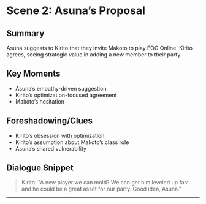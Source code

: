 # Scene 2: Asuna’s Proposal

## Summary
Asuna suggests to Kirito that they invite Makoto to play FOG Online. Kirito agrees, seeing strategic value in adding a new member to their party.

## Key Moments
- Asuna’s empathy-driven suggestion
- Kirito’s optimization-focused agreement
- Makoto’s hesitation

## Foreshadowing/Clues
- Kirito’s obsession with optimization
- Kirito’s assumption about Makoto’s class role
- Asuna’s shared vulnerability

## Dialogue Snippet
> Kirito: "A new player we can mold? We can get him leveled up fast and he could be a great asset for our party. Good idea, Asuna."

---
